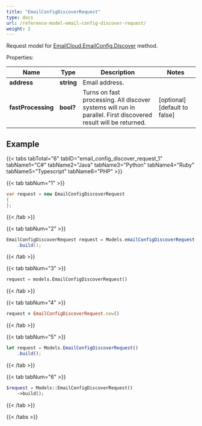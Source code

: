 ```yaml
---
title: "EmailConfigDiscoverRequest"
type: docs
url: /reference-model-email-config-discover-request/
weight: 2
---
```


Request model for [EmailCloud.EmailConfig.Discover](/email/reference-email-config-api/#discover) method.

Properties:

Name | Type | Description | Notes
---- | ---- | ----------- | -----
**address** |**string**|Email address. |
**fastProcessing** |**bool?**|Turns on fast processing. All discover systems will run in parallel. First discovered result will be returned.              |[optional] [default to false]

## Example

{{< tabs tabTotal="6" tabID="email_config_discover_request_1" tabName1="C#" tabName2="Java" tabName3="Python" tabName4="Ruby" tabName5="Typescript" tabName6="PHP" >}}

{{< tab tabNum="1" >}}

```csharp
var request = new EmailConfigDiscoverRequest
{ 
};
```

{{< /tab >}}

{{< tab tabNum="2" >}}

```java
EmailConfigDiscoverRequest request = Models.emailConfigDiscoverRequest()
    .build();
```

{{< /tab >}}

{{< tab tabNum="3" >}}

```python
request = models.EmailConfigDiscoverRequest()
```

{{< /tab >}}

{{< tab tabNum="4" >}}

```ruby
request = EmailConfigDiscoverRequest.new()
```

{{< /tab >}}

{{< tab tabNum="5" >}}

```typescript
let request = Models.EmailConfigDiscoverRequest()
    .build();
```

{{< /tab >}}

{{< tab tabNum="6" >}}

```php
$request = Models::EmailConfigDiscoverRequest()
    ->build();
```

{{< /tab >}}

{{< /tabs >}}

